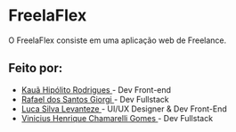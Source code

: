 # FreelaFlex
O FreelaFlex consiste em uma aplicação web de Freelance.

## Feito por:

* <a href="https://github.com/Kaua-programin"> Kauã Hipólito Rodrigues </a> - Dev Front-end
* <a href="https://github.com/devraffles"> Rafael dos Santos Giorgi </a> - Dev Fullstack
* <a href="https://github.com/LucaLevanteze"> Luca Silva Levanteze </a> - UI/UX Designer & Dev Front-End
* <a href="https://github.com/Vinihcgomes"> Vinicius Henrique Chamarelli Gomes </a> - Dev Fullstack
